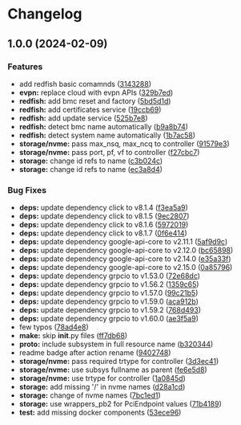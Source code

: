 # Changelog

## 1.0.0 (2024-02-09)


### Features

* add redfish basic comamnds ([3143288](https://github.com/artek-koltun/pydpu/commit/314328835931993a4fad7f3a9936365b2ad32026))
* **evpn:** replace cloud with evpn APIs ([329b7ed](https://github.com/artek-koltun/pydpu/commit/329b7ed08bfc2732c49a29b1e029b42b8f2e685a))
* **redfish:** add bmc reset and factory ([5bd5d1d](https://github.com/artek-koltun/pydpu/commit/5bd5d1d6c63aef98947f7c25a41f92a71f4b32fa))
* **redfish:** add certificates service ([19ccb69](https://github.com/artek-koltun/pydpu/commit/19ccb69f09325e9628189f2861081920488f804f))
* **redfish:** add update service ([525b7e8](https://github.com/artek-koltun/pydpu/commit/525b7e8b5f96c07557cfbebcaee7794e482db37f))
* **redfish:** detect bmc name automatically ([b9a8b74](https://github.com/artek-koltun/pydpu/commit/b9a8b74850fb5de770b1e3a0b57db31acfbcc45c))
* **redfish:** detect system name automatically ([1b7ac58](https://github.com/artek-koltun/pydpu/commit/1b7ac586fb90a6ac818c4f271ffb9ebab13f84e2))
* **storage/nvme:** pass max_nsq, max_ncq to controller ([91579e3](https://github.com/artek-koltun/pydpu/commit/91579e389e195367e034b03ea80d671db722e54b))
* **storage/nvme:** pass port, pf, vf to controller ([f27cbc7](https://github.com/artek-koltun/pydpu/commit/f27cbc797592b6d2a6a6068998c6c3ed5e6b038d))
* **storage:** change id refs to name ([c3b024c](https://github.com/artek-koltun/pydpu/commit/c3b024ce1d029005d385a1e2da0fe54ea578279b))
* **storage:** change id refs to name ([ec3a8d4](https://github.com/artek-koltun/pydpu/commit/ec3a8d41163c44ba928a1a92dc857b58d0dedc9e))


### Bug Fixes

* **deps:** update dependency click to v8.1.4 ([f3ea5a9](https://github.com/artek-koltun/pydpu/commit/f3ea5a90c86748e85086dfee94873adb3c2915c9))
* **deps:** update dependency click to v8.1.5 ([9ec2807](https://github.com/artek-koltun/pydpu/commit/9ec2807a5bd7fdcdba7af6c2347534d81b965b3b))
* **deps:** update dependency click to v8.1.6 ([5972019](https://github.com/artek-koltun/pydpu/commit/5972019a3d0642ac741d30963d40368ec600183f))
* **deps:** update dependency click to v8.1.7 ([0f6e414](https://github.com/artek-koltun/pydpu/commit/0f6e414e68350a3382ddc6d1bc16da0f1b7abecb))
* **deps:** update dependency google-api-core to v2.11.1 ([5af9d9c](https://github.com/artek-koltun/pydpu/commit/5af9d9c30b666efb4584d19b313c2ddc27f32aa0))
* **deps:** update dependency google-api-core to v2.12.0 ([bc65898](https://github.com/artek-koltun/pydpu/commit/bc65898be91fe3beab7bb1b81a4653d95b8b5e90))
* **deps:** update dependency google-api-core to v2.14.0 ([e35a33f](https://github.com/artek-koltun/pydpu/commit/e35a33fd76a27d2ab23449beffaec38e570d9160))
* **deps:** update dependency google-api-core to v2.15.0 ([0a85796](https://github.com/artek-koltun/pydpu/commit/0a8579643938791bfb6a2acf417e77aca9c1f5ec))
* **deps:** update dependency grpcio to v1.53.0 ([72e68dc](https://github.com/artek-koltun/pydpu/commit/72e68dc8f95648722fe27a518ff72f0818cae7db))
* **deps:** update dependency grpcio to v1.56.2 ([1359c65](https://github.com/artek-koltun/pydpu/commit/1359c656bb3d780f365f44fee776dcfa7ce1fd93))
* **deps:** update dependency grpcio to v1.57.0 ([99c21b5](https://github.com/artek-koltun/pydpu/commit/99c21b51f28f164e01017f5f474c8c8c07cffb3c))
* **deps:** update dependency grpcio to v1.59.0 ([aca912b](https://github.com/artek-koltun/pydpu/commit/aca912b62fedfb1361d10a47f6ffb6f5a4ebdcc3))
* **deps:** update dependency grpcio to v1.59.2 ([768d493](https://github.com/artek-koltun/pydpu/commit/768d493715eb2107949914fca5331b4088649c22))
* **deps:** update dependency grpcio to v1.60.0 ([ae3f5a9](https://github.com/artek-koltun/pydpu/commit/ae3f5a904611d81472e53b92c4579bf3cf69e753))
* few typos ([78ad4e8](https://github.com/artek-koltun/pydpu/commit/78ad4e85d08b3e888947398194130f6a18bcde3a))
* **make:** skip __init__.py files ([ff7db68](https://github.com/artek-koltun/pydpu/commit/ff7db686aee9ddcb64a42eabb6fdd164648827ee))
* **proto:** include subsystem in full resource name ([b320344](https://github.com/artek-koltun/pydpu/commit/b320344d80aa37964a1078b4897ade5a6f32dbeb))
* readme badge after action rename ([9402748](https://github.com/artek-koltun/pydpu/commit/940274833054597f56c00d350482f04189ffbdba))
* **storage/nvme:** pass required trtype for controller ([3d3ec41](https://github.com/artek-koltun/pydpu/commit/3d3ec4110449276f8ef7ebd744800f04f9f4a9b7))
* **storage/nvme:** use subsys fullname as parent ([fe6e5d8](https://github.com/artek-koltun/pydpu/commit/fe6e5d8fe00449fec508adb4b4e05e047df0e8d7))
* **storage/nvme:** use trtype for controller ([1a0845d](https://github.com/artek-koltun/pydpu/commit/1a0845d09e21e2f60295cfdebc62bc3c855b9403))
* **storage:** add missing '/' in nvme names ([d28a1cd](https://github.com/artek-koltun/pydpu/commit/d28a1cd47ebc3fbdcc6000a62cb963066fdd2b2f))
* **storage:** change of nvme names ([7bc1ed1](https://github.com/artek-koltun/pydpu/commit/7bc1ed153768a5e5d6754f9130fae595f059a612))
* **storage:** use wrappers_pb2 for PciEndpoint values ([71b4189](https://github.com/artek-koltun/pydpu/commit/71b4189b3daf1eada72d325a2eb2c72b545b988b))
* **test:** add missing docker components ([53ece96](https://github.com/artek-koltun/pydpu/commit/53ece96a6f4fc8f8611e4ca7f4d6cf8310141073))
